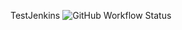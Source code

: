 TestJenkins
![GitHub Workflow Status](https://img.shields.io/github/workflow/status/aswly11/TestJenkins/cicd.yaml)


